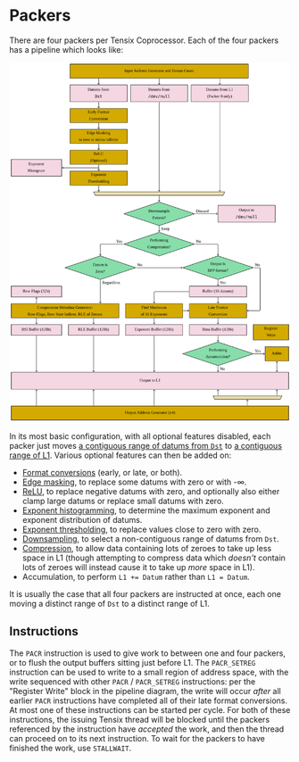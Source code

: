 # Packers

There are four packers per Tensix Coprocessor. Each of the four packers has a pipeline which looks like:

![](../../../../Diagrams/Out/PackerPipeline.svg)

In its most basic configuration, with all optional features disabled, each packer just moves [a contiguous range of datums from `Dst`](InputAddressGenerator.md) to [a contiguous range of L1](OutputAddressGenerator.md). Various optional features can then be added on:
* [Format conversions](FormatConversion.md) (early, or late, or both).
* [Edge masking](EdgeMasking.md), to replace some datums with zero or with -∞.
* [ReLU](ReLU.md), to replace negative datums with zero, and optionally also either clamp large datums or replace small datums with zero.
* [Exponent histogramming](ExponentHistogram.md), to determine the maximum exponent and exponent distribution of datums.
* [Exponent thresholding](ExponentThresholding.md), to replace values close to zero with zero.
* [Downsampling](Downsampling.md), to select a non-contiguous range of datums from `Dst`.
* [Compression](Compression.md), to allow data containing lots of zeroes to take up less space in L1 (though attempting to compress data which _doesn't_ contain lots of zeroes will instead cause it to take up _more_ space in L1).
* Accumulation, to perform `L1 += Datum` rather than `L1 = Datum`.

It is usually the case that all four packers are instructed at once, each one moving a distinct range of `Dst` to a distinct range of L1.

## Instructions

The `PACR` instruction is used to give work to between one and four packers, or to flush the output buffers sitting just before L1. The `PACR_SETREG` instruction can be used to write to a small region of address space, with the write sequenced with other `PACR` / `PACR_SETREG` instructions: per the "Register Write" block in the pipeline diagram, the write will occur _after_ all earlier `PACR` instructions have completed all of their late format conversions. At most one of these instructions can be started per cycle. For both of these instructions, the issuing Tensix thread will be blocked until the packers referenced by the instruction have _accepted_ the work, and then the thread can proceed on to its next instruction. To wait for the packers to have finished the work, use `STALLWAIT`.
